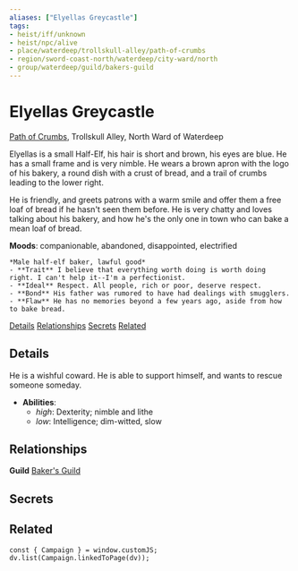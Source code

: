 ```yaml
---
aliases: ["Elyellas Greycastle"]
tags:
- heist/iff/unknown
- heist/npc/alive
- place/waterdeep/trollskull-alley/path-of-crumbs
- region/sword-coast-north/waterdeep/city-ward/north
- group/waterdeep/guild/bakers-guild
---
```

# Elyellas Greycastle
<span class="subhead">[Path of Crumbs](../places/path-of-crumbs.md), Trollskull Alley, North Ward of Waterdeep</span>

Elyellas is a small Half-Elf, his hair is short and brown, his eyes are blue. He has a small frame and is very nimble. He wears a brown apron with the logo of his bakery, a round dish with a crust of bread, and a trail of crumbs leading to the lower right.

He is friendly, and greets patrons with a warm smile and offer them a free loaf of bread if he hasn't seen them before. He is very chatty and loves talking about his bakery, and how he's the only one in town who can bake a mean loaf of bread. 

**Moods**: companionable, abandoned, disappointed, electrified

```ad-npc
*Male half-elf baker, lawful good*  
- **Trait** I believe that everything worth doing is worth doing right. I can't help it--I'm a perfectionist.
- **Ideal** Respect. All people, rich or poor, deserve respect. 
- **Bond** His father was rumored to have had dealings with smugglers.
- **Flaw** He has no memories beyond a few years ago, aside from how to bake bread.
```

<span class="nav">[Details](#Details) [Relationships](#Relationships) [Secrets](#Secrets) [Related](#Related)</span>

## Details

He is a wishful coward. He is able to support himself, and wants to rescue someone someday.

- **Abilities**:
    - *high*: Dexterity; nimble and lithe
    - *low*: Intelligence; dim-witted, slow

## Relationships

**Guild** [Baker's Guild](../groups/guilds-of-waterdeep.md#Baker's%20Guild)

## Secrets

## Related

```dataviewjs
const { Campaign } = window.customJS;
dv.list(Campaign.linkedToPage(dv));
```

